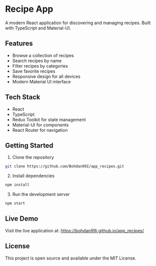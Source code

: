 # Recipe App

A modern React application for discovering and managing recipes. Built with TypeScript and Material-UI.

## Features

- Browse a collection of recipes
- Search recipes by name
- Filter recipes by categories
- Save favorite recipes
- Responsive design for all devices
- Modern Material UI interface

## Tech Stack

- React
- TypeScript
- Redux Toolkit for state management
- Material-UI for components
- React Router for navigation

## Getting Started

1. Clone the repository
```bash
git clone https://github.com/Bohdan99I/app_recipes.git
```

2. Install dependencies
```bash
npm install
```

3. Run the development server
```bash
npm start
```

## Live Demo

Visit the live application at: https://bohdan99i.github.io/app_recipes/

## License

This project is open source and available under the MIT License.
